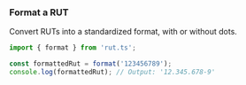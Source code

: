 ### Format a RUT

Convert RUTs into a standardized format, with or without dots.

```typescript
import { format } from 'rut.ts';

const formattedRut = format('123456789');
console.log(formattedRut); // Output: '12.345.678-9'
```
